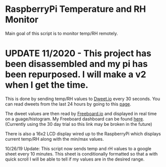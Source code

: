 # RaspberryPi Temperature and RH Monitor

Main goal of this script is to monitor temp/RH remotely. 

# UPDATE 11/2020 - This project has been disassembled and my pi has been repurposed. I will make a v2 when I get the time. 

This is done by sending temp/RH values to [Dweet.io](http://dweet.io) every 30 seconds. You can read dweets from the last 24 hours by going to this [page](https://dweet.io/get/dweets/for/TempMonitor). 

The dweet values are then read by [Freeboard.io](http://freeboard.io) and displayed in real time on a guage/histogram. My Freeboard dashboard can be found [here](https://freeboard.io/board/OM6K4R). (Currently using the 30 day trial so this link may be broken in the future)

There is also a 16x2 LCD display wired up to the RaspberryPi which displays current temp/RH along with the min/max values. 

10/26/19 Update:
This script now sends temp and rH values to a google sheet every 10 minutes. This sheet is conditionally formatted so that a with quick scroll I will be able to tell if my values are in the desired range. 
